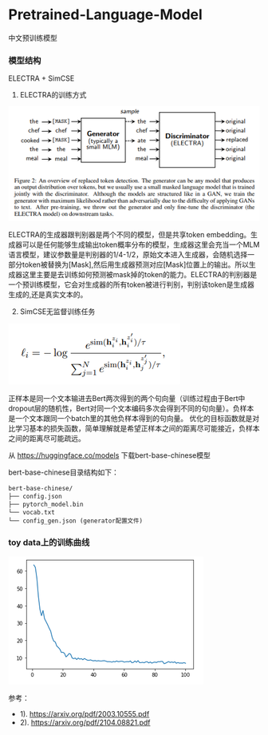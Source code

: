 # Pretrained-Language-Model
中文预训练模型

### 模型结构
ELECTRA + SimCSE

1. ELECTRA的训练方式

![plm1](../images/plm1.png)

ELECTRA的生成器跟判别器是两个不同的模型，但是共享token embedding。生成器可以是任何能够生成输出token概率分布的模型，生成器这里会充当一个MLM语言模型，建议参数量是判别器的1/4-1/2，原始文本进入生成器，会随机选择一部分token被替换为[Mask],然后用生成器预测对应[Mask]位置上的输出。所以生成器这里主要是去训练如何预测被mask掉的token的能力。ELECTRA的判别器是一个预训练模型，它会对生成器的所有token被进行判别，判别该token是生成器生成的,还是真实文本的。

2. SimCSE无监督训练任务

![plm2](../images/plm2.png)

正样本是同一个文本输进去Bert两次得到的两个句向量（训练过程由于Bert中dropout层的随机性，Bert对同一个文本编码多次会得到不同的句向量）。负样本是一个文本跟同一个batch里的其他负样本得到的句向量。 优化的目标函数就是对比学习基本的损失函数，简单理解就是希望正样本之间的距离尽可能接近，负样本之间的距离尽可能疏远。

从 https://huggingface.co/models 下载bert-base-chinese模型

bert-base-chinese目录结构如下：

```
bert-base-chinese/
├── config.json
├── pytorch_model.bin
└── vocab.txt
└── config_gen.json (generator配置文件)
```

### toy data上的训练曲线
![plm3](../images/plm3.png)

参考：
- 1). https://arxiv.org/pdf/2003.10555.pdf
- 2). https://arxiv.org/pdf/2104.08821.pdf
